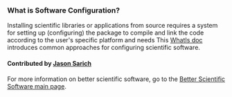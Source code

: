 
### What is Software Configuration?

Installing scientific libraries or applications from source requires a system for setting up (configuring) the package to compile and link the code according to the user's specific platform and needs  This [WhatIs doc](https://ideas-productivity.org/wordpress/wp-content/uploads/2016/04/IDEAS-ConfigurationWhatIsSoftwareConfiguration-V0.2.pdf "What is Software Configuration?") introduces common approaches for configuring scientific software.

#### Contributed by [Jason Sarich](https://github.com/sarich)

For more information on better scientific software, go to the [Better Scientific Software main page](http://betterscientificsoftware.info).

<!---
Publish: yes
Categories: planning
Topics: configuration and building
Tags:
Level: 0
Prerequisites: none
Aggregate: none
--->

